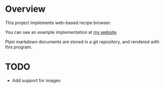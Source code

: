 # Overview
This project implements web-based recipe browser.

You can see an example implementation at [my website](cookbook.andygoetz.org)

Plain markdown documents are stored in a git repository, and rendered
with this program.

# TODO

- Add support for images
